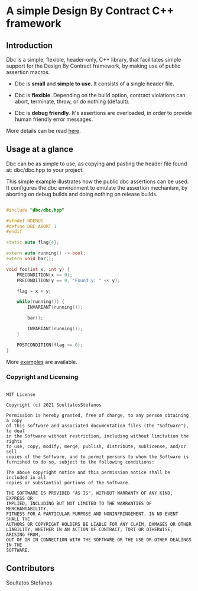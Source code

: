 # A simple Design By Contract C++ framework

## Introduction

Dbc is a simple, flexible, header-only, C++ library, that facilitates simple
support for the Design By Contract framework, by making use of public assertion
macros.

* Dbc is **small** and **simple to use**. It consists of a single header file.

* Dbc is **flexible**. Depending on the build option, contract violations can 
abort, terminate, throw, or do nothing (default).

* Dbc is **debug friendly**. It's assertions are overloaded, in order to provide
human friendly error messages.

More details can be read [here](docs/reference.md).


## Usage at a glance

Dbc can be as simple to use, as copying and pasting the header file found at: 
dbc/dbc.hpp to your project.

This simple example illustrates how the public dbc assertions can be used. It 
configures the dbc environment to emulate the assertion mechanism, by aborting
on debug builds and doing nothing on release builds.

~~~~~~~~~~cpp

#include "dbc/dbc.hpp"

#ifndef NDEBUG
#define DBC_ABORT 1
#endif

static auto flag{4};

extern auto running() -> bool;
extern void bar();

void foo(int x, int y) {
	PRECONDITION(x >= 0);
	PRECONDITION(y == 0, "Found y: " << y);

	flag = x + y;

    while(running()) {
		INVARIANT(running());

		bar();

		INVARIANT(running());
	}

	POSTCONDITION(flag >= 0);
}

~~~~~~~~~~

More [examples](https://github.com/SoultatosStefanos/dbc/tree/master/examples) 
are available.


### Copyright and Licensing

```

MIT License

Copyright (c) 2021 SoultatosStefanos

Permission is hereby granted, free of charge, to any person obtaining a copy
of this software and associated documentation files (the "Software"), to deal
in the Software without restriction, including without limitation the rights
to use, copy, modify, merge, publish, distribute, sublicense, and/or sell
copies of the Software, and to permit persons to whom the Software is
furnished to do so, subject to the following conditions:

The above copyright notice and this permission notice shall be included in all
copies or substantial portions of the Software.

THE SOFTWARE IS PROVIDED "AS IS", WITHOUT WARRANTY OF ANY KIND, EXPRESS OR
IMPLIED, INCLUDING BUT NOT LIMITED TO THE WARRANTIES OF MERCHANTABILITY,
FITNESS FOR A PARTICULAR PURPOSE AND NONINFRINGEMENT. IN NO EVENT SHALL THE
AUTHORS OR COPYRIGHT HOLDERS BE LIABLE FOR ANY CLAIM, DAMAGES OR OTHER
LIABILITY, WHETHER IN AN ACTION OF CONTRACT, TORT OR OTHERWISE, ARISING FROM,
OUT OF OR IN CONNECTION WITH THE SOFTWARE OR THE USE OR OTHER DEALINGS IN THE
SOFTWARE.

```

## Contributors

Soultatos Stefanos
